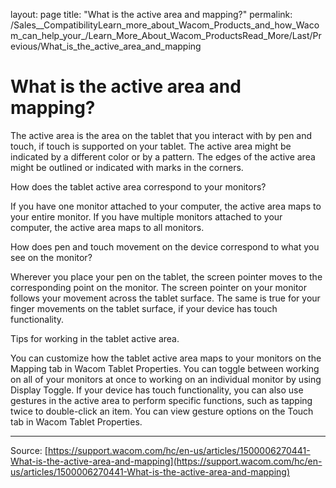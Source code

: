 layout: page
title: "What is the active area and mapping?"
permalink: /Sales__CompatibilityLearn_more_about_Wacom_Products_and_how_Wacom_can_help_your_/Learn_More_About_Wacom_ProductsRead_More/Last/Previous/What_is_the_active_area_and_mapping

# What is the active area and mapping?

The active area is the area on the tablet that you interact with by pen and touch, if touch is supported on your tablet. The active area might be indicated by a different color or by a pattern. The edges of the active area might be outlined or indicated with marks in the corners.


How does the tablet active area correspond to your monitors?

If you have one monitor attached to your computer, the active area maps to your entire monitor.
If you have multiple monitors attached to your computer, the active area maps to all monitors.






How does pen and touch movement on the device correspond to what you see on the monitor?

Wherever you place your pen on the tablet, the screen pointer moves to the corresponding point on the monitor.
The screen pointer on your monitor follows your movement across the tablet surface.
The same is true for your finger movements on the tablet surface, if your device has touch functionality.






Tips for working in the tablet active area.

You can customize how the tablet active area maps to your monitors on the Mapping tab in Wacom Tablet Properties.
You can toggle between working on all of your monitors at once to working on an individual monitor by using Display Toggle.
If your device has touch functionality, you can also use gestures in the active area to perform specific functions, such as tapping twice to double-click an item. You can view gesture options on the Touch tab in Wacom Tablet Properties.

---
Source: [https://support.wacom.com/hc/en-us/articles/1500006270441-What-is-the-active-area-and-mapping](https://support.wacom.com/hc/en-us/articles/1500006270441-What-is-the-active-area-and-mapping)
